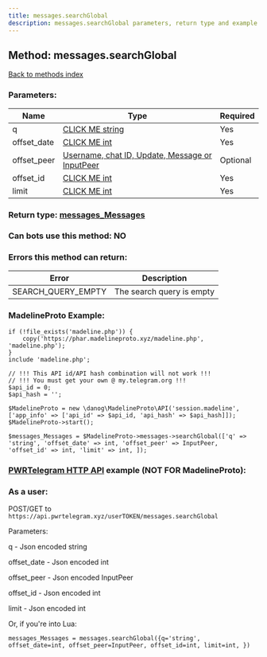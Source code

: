 ```yaml
---
title: messages.searchGlobal
description: messages.searchGlobal parameters, return type and example
---
```

## Method: messages.searchGlobal  
[Back to methods index](index.md)


### Parameters:

| Name     |    Type       | Required |
|----------|---------------|----------|
|q|[CLICK ME string](../types/string.md) | Yes|
|offset\_date|[CLICK ME int](../types/int.md) | Yes|
|offset\_peer|[Username, chat ID, Update, Message or InputPeer](../types/InputPeer.md) | Optional|
|offset\_id|[CLICK ME int](../types/int.md) | Yes|
|limit|[CLICK ME int](../types/int.md) | Yes|


### Return type: [messages\_Messages](../types/messages_Messages.md)

### Can bots use this method: **NO**


### Errors this method can return:

| Error    | Description   |
|----------|---------------|
|SEARCH_QUERY_EMPTY|The search query is empty|


### MadelineProto Example:


```
if (!file_exists('madeline.php')) {
    copy('https://phar.madelineproto.xyz/madeline.php', 'madeline.php');
}
include 'madeline.php';

// !!! This API id/API hash combination will not work !!!
// !!! You must get your own @ my.telegram.org !!!
$api_id = 0;
$api_hash = '';

$MadelineProto = new \danog\MadelineProto\API('session.madeline', ['app_info' => ['api_id' => $api_id, 'api_hash' => $api_hash]]);
$MadelineProto->start();

$messages_Messages = $MadelineProto->messages->searchGlobal(['q' => 'string', 'offset_date' => int, 'offset_peer' => InputPeer, 'offset_id' => int, 'limit' => int, ]);
```

### [PWRTelegram HTTP API](https://pwrtelegram.xyz) example (NOT FOR MadelineProto):



### As a user:

POST/GET to `https://api.pwrtelegram.xyz/userTOKEN/messages.searchGlobal`

Parameters:

q - Json encoded string

offset_date - Json encoded int

offset_peer - Json encoded InputPeer

offset_id - Json encoded int

limit - Json encoded int




Or, if you're into Lua:

```
messages_Messages = messages.searchGlobal({q='string', offset_date=int, offset_peer=InputPeer, offset_id=int, limit=int, })
```

